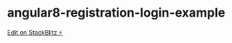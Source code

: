 # angular8-registration-login-example

[Edit on StackBlitz ⚡️](https://stackblitz.com/edit/angular8-registration-login-example)